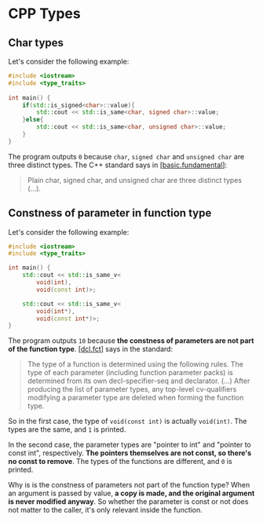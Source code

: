 # CPP Types

## Char types
Let's consider the following example:
```cpp
#include <iostream>
#include <type_traits>
 
int main() {
    if(std::is_signed<char>::value){
        std::cout << std::is_same<char, signed char>::value;
    }else{
        std::cout << std::is_same<char, unsigned char>::value;
    }
}
```
The program outputs ```0``` because ```char```, ```signed char``` and ```unsigned char``` are
three distinct types. The C++ standard says in [[basic.fundamental](https://timsong-cpp.github.io/cppwp/n4659/basic.fundamental#1)]:
> Plain char, signed char, and unsigned char are three distinct types (...).

## Constness of parameter in function type
Let's consider the following example:
```cpp
#include <iostream>
#include <type_traits>

int main() {
    std::cout << std::is_same_v<
        void(int),
        void(const int)>;

    std::cout << std::is_same_v<
        void(int*),
        void(const int*)>;
}
```
The program outputs ```10``` because **the constness of parameters are not part of the function type**. [[dcl.fct](https://timsong-cpp.github.io/cppwp/n4659/dcl.fct#5)] says in the standard:
> The type of a function is determined using the following rules. The type of each parameter (including function parameter packs) is determined from its own decl-specifier-seq and declarator. (...) After producing the list of parameter types, any top-level cv-qualifiers modifying a parameter type are deleted when forming the function type.

So in the first case, the type of ```void(const int)``` is actually ```void(int)```. The types are the same, and ```1``` is printed.

In the second case, the parameter types are "pointer to int" and "pointer to const int", respectively. **The pointers themselves are not const, so there's no const to remove**. The types of the functions are different, and ```0``` is printed.

Why is is the constness of parameters not part of the function type? When an argument is passed by value, **a copy is made, and the original argument is never modified anyway**. So whether the parameter is const or not does not matter to the caller, it's only relevant inside the function.
